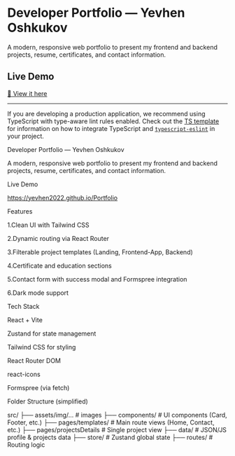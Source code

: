 # Developer Portfolio — Yevhen Oshkukov

A modern, responsive web portfolio to present my frontend and backend projects, resume, certificates, and contact information.

##  Live Demo

[🔗 View it here](https://yevhen2022.github.io/Portfolio-React)

---

If you are developing a production application, we recommend using TypeScript with type-aware lint rules enabled. Check out the [TS template](https://github.com/vitejs/vite/tree/main/packages/create-vite/template-react-ts) for information on how to integrate TypeScript and [`typescript-eslint`](https://typescript-eslint.io) in your project.


Developer Portfolio — Yevhen Oshkukov

A modern, responsive web portfolio to present my frontend and backend projects, resume, certificates, and contact information.

Live Demo

https://yevhen2022.github.io/Portfolio

Features

1.Clean UI with Tailwind CSS

2.Dynamic routing via React Router

3.Filterable project templates (Landing, Frontend-App, Backend)

4.Certificate and education sections

5.Contact form with success modal and Formspree integration

6.Dark mode support

Tech Stack

React + Vite

Zustand for state management

Tailwind CSS for styling

React Router DOM

react-icons

Formspree (via fetch)

Folder Structure (simplified)

src/
├── assets/img/...        # images
├── components/           # UI components (Card, Footer, etc.)
├── pages/templates/      # Main route views (Home, Contact, etc.)
├── pages/projectsDetails # Single project view
├── data/                 # JSON/JS profile & projects data
├── store/                # Zustand global state
├── routes/               # Routing logic


